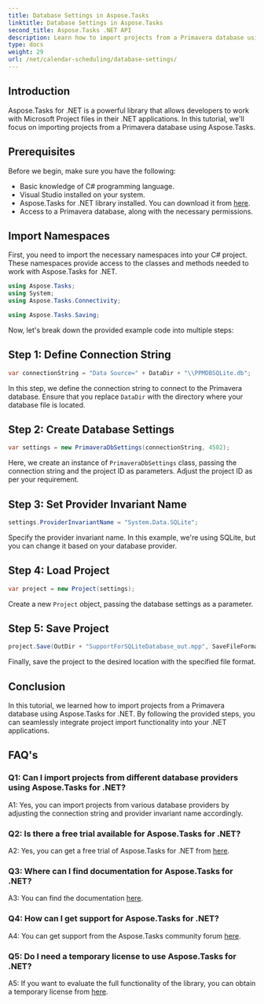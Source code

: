 ```yaml
---
title: Database Settings in Aspose.Tasks
linktitle: Database Settings in Aspose.Tasks
second_title: Aspose.Tasks .NET API
description: Learn how to import projects from a Primavera database using Aspose.Tasks for .NET. Get step-by-step guidance in this comprehensive tutorial.
type: docs
weight: 29
url: /net/calendar-scheduling/database-settings/
---
```

## Introduction

Aspose.Tasks for .NET is a powerful library that allows developers to work with Microsoft Project files in their .NET applications. In this tutorial, we'll focus on importing projects from a Primavera database using Aspose.Tasks.

## Prerequisites

Before we begin, make sure you have the following:

- Basic knowledge of C# programming language.
- Visual Studio installed on your system.
- Aspose.Tasks for .NET library installed. You can download it from [here](https://releases.aspose.com/tasks/net/).
- Access to a Primavera database, along with the necessary permissions.

## Import Namespaces

First, you need to import the necessary namespaces into your C# project. These namespaces provide access to the classes and methods needed to work with Aspose.Tasks for .NET.

```csharp
using Aspose.Tasks;
using System;
using Aspose.Tasks.Connectivity;

using Aspose.Tasks.Saving;

```

Now, let's break down the provided example code into multiple steps:

## Step 1: Define Connection String

```csharp
var connectionString = "Data Source=" + DataDir + "\\PPMDBSQLite.db";
```

In this step, we define the connection string to connect to the Primavera database. Ensure that you replace `DataDir` with the directory where your database file is located.

## Step 2: Create Database Settings

```csharp
var settings = new PrimaveraDbSettings(connectionString, 4502);
```

Here, we create an instance of `PrimaveraDbSettings` class, passing the connection string and the project ID as parameters. Adjust the project ID as per your requirement.

## Step 3: Set Provider Invariant Name

```csharp
settings.ProviderInvariantName = "System.Data.SQLite";
```

Specify the provider invariant name. In this example, we're using SQLite, but you can change it based on your database provider.

## Step 4: Load Project

```csharp
var project = new Project(settings);
```

Create a new `Project` object, passing the database settings as a parameter.

## Step 5: Save Project

```csharp
project.Save(OutDir + "SupportForSQLiteDatabase_out.mpp", SaveFileFormat.Mpp);
```

Finally, save the project to the desired location with the specified file format.

## Conclusion

In this tutorial, we learned how to import projects from a Primavera database using Aspose.Tasks for .NET. By following the provided steps, you can seamlessly integrate project import functionality into your .NET applications.

## FAQ's

### Q1: Can I import projects from different database providers using Aspose.Tasks for .NET?

A1: Yes, you can import projects from various database providers by adjusting the connection string and provider invariant name accordingly.

### Q2: Is there a free trial available for Aspose.Tasks for .NET?

A2: Yes, you can get a free trial of Aspose.Tasks for .NET from [here](https://releases.aspose.com/).

### Q3: Where can I find documentation for Aspose.Tasks for .NET?

A3: You can find the documentation [here](https://reference.aspose.com/tasks/net/).

### Q4: How can I get support for Aspose.Tasks for .NET?

A4: You can get support from the Aspose.Tasks community forum [here](https://forum.aspose.com/c/tasks/15).

### Q5: Do I need a temporary license to use Aspose.Tasks for .NET?

A5: If you want to evaluate the full functionality of the library, you can obtain a temporary license from [here](https://purchase.aspose.com/temporary-license/).
